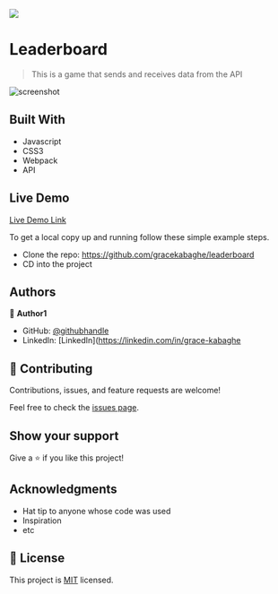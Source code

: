 ![](https://img.shields.io/badge/Microverse-blueviolet)

# Leaderboard

> This is a game that sends and receives data from the API

![screenshot](./app_leaderboard.png)

## Built With

- Javascript
- CSS3
- Webpack
- API

## Live Demo

[Live Demo Link](https://gracekabaghe.github.io/leaderboard/)


To get a local copy up and running follow these simple example steps.

- Clone the repo: https://github.com/gracekabaghe/leaderboard
- CD into the project



## Authors

👤 **Author1**

- GitHub: [@githubhandle](https://github.com/gracekabaghe)
- LinkedIn: [LinkedIn](https://linkedin.com/in/grace-kabaghe
## 🤝 Contributing

Contributions, issues, and feature requests are welcome!

Feel free to check the [issues page](../../issues/).

## Show your support

Give a ⭐️ if you like this project!

## Acknowledgments

- Hat tip to anyone whose code was used
- Inspiration
- etc

## 📝 License

This project is [MIT](./MIT.md) licensed.